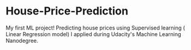 # House-Price-Prediction
My first ML project! Predicting house prices using Supervised learning ( Linear Regression model) I applied during Udacity's Machine Learning Nanodegree.
